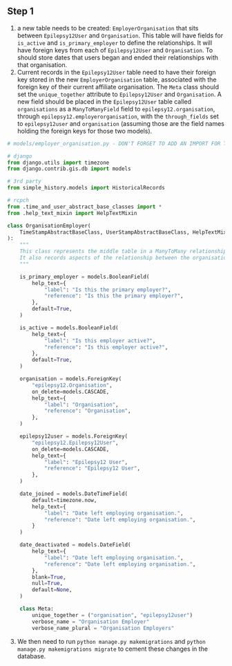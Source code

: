 ## Step 1

1. a new table needs to be created: `EmployerOrganisation` that sits between `Epilepsy12User` and `Organisation`. This table will have fields for `is_active` and `is_primary_employer` to define the relationships. It will have foreign keys from each of `Epilepsy12User` and `Organisation`. To should store dates that users began and ended their relationships with that organisation.
2. Current records in the `Epilepsy12User` table need to have their foreign key stored in the new `EmployerOrganisation` table, associated with the foreign key of their current affiliate organisation. The `Meta` class should set the `unique_together` attribute to `Epilepsy12User` and `Organisation`. A new field should be placed in the `Epilepsy12User` table called `organisations` as a `ManyToManyField` field to `epilepsy12.organisation`, through `epilepsy12.employerorganisation`, with the `through_fields` set to `epilepsy12user` and `organisation` (assuming those are the field names holding the foreign keys for those two models).

```python
# models/employer_organisation.py - DON'T FORGET TO ADD AN IMPORT FOR THIS FILE IN THE FOLDER __init__.py

# django
from django.utils import timezone
from django.contrib.gis.db import models

# 3rd party
from simple_history.models import HistoricalRecords

# rcpch
from .time_and_user_abstract_base_classes import *
from .help_text_mixin import HelpTextMixin

class OrganisationEmployer(
    TimeStampAbstractBaseClass, UserStampAbstractBaseClass, HelpTextMixin
):
    """
    This class represents the middle table in a ManyToMany relationship between the Organisation and Epilepsy12User classes.
    It also records aspects of the relationship between the organisation and the user.
    """

    is_primary_employer = models.BooleanField(
        help_text={
            "label": "Is this the primary employer?",
            "reference": "Is this the primary employer?",
        },
        default=True,
    )

    is_active = models.BooleanField(
        help_text={
            "label": "Is this employer active?",
            "reference": "Is this employer active?",
        },
        default=True,
    )

    organisation = models.ForeignKey(
        "epilepsy12.Organisation",
        on_delete=models.CASCADE,
        help_text={
            "label": "Organisation",
            "reference": "Organisation",
        },
    )

    epilepsy12user = models.ForeignKey(
        "epilepsy12.Epilepsy12User",
        on_delete=models.CASCADE,
        help_text={
            "label": "Epilepsy12 User",
            "reference": "Epilepsy12 User",
        },
    )

    date_joined = models.DateTimeField(
        default=timezone.now,
        help_text={
            "label": "Date left employing organisation.",
            "reference": "Date left employing organisation.",
        }
    )

    date_deactivated = models.DateField(
        help_text={
            "label": "Date left employing organisation.",
            "reference": "Date left employing organisation.",
        },
        blank=True,
        null=True,
        default=None,
    )

    class Meta:
        unique_together = ("organisation", "epilepsy12user")
        verbose_name = "Organisation Employer"
        verbose_name_plural = "Organisation Employers"
```

3. We then need to run `python manage.py makemigrations` and `python manage.py makemigrations migrate` to cement these changes in the database.
